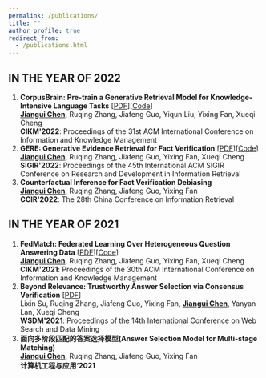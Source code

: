 ```yaml
---
permalink: /publications/
title: ""
author_profile: true
redirect_from: 
  - /publications.html
---
```



IN THE YEAR OF 2022
------
1. **CorpusBrain: Pre-train a Generative Retrieval Model for Knowledge-Intensive Language Tasks** [<a href='https://arxiv.org/abs/2208.07652'>PDF</a>][<a href='https://github.com/ict-bigdatalab/CorpusBrain'>Code</a>] <br>
<ins>**Jiangui Chen**</ins>, Ruqing Zhang, Jiafeng Guo, Yiqun Liu, Yixing Fan, Xueqi Cheng <br>
**CIKM'2022**: Proceedings of the 31st ACM International Conference on Information and Knowledge Management
2. **GERE: Generative Evidence Retrieval for Fact Verification** [<a href='https://dl.acm.org/doi/pdf/10.1145/3477495.3531827'>PDF</a>][<a href='https://github.com/Chriskuei/GERE'>Code</a>] <br>
<ins>**Jiangui Chen**</ins>, Ruqing Zhang, Jiafeng Guo, Yixing Fan, Xueqi Cheng <br>
**SIGIR'2022**: Proceedings of the 45th International ACM SIGIR Conference on Research and Development in Information Retrieval
3. **Counterfactual Inference for Fact Verification Debiasing** <br>
<ins>**Jiangui Chen**</ins>, Ruqing Zhang, Jiafeng Guo, Yixing Fan <br>
**CCIR'2022**: The 28th China Conference on Information Retrieval

IN THE YEAR OF 2021
------
1. **FedMatch: Federated Learning Over Heterogeneous Question Answering Data** [<a href='https://dl.acm.org/doi/pdf/10.1145/3459637.3482345'>PDF</a>][<a href='https://github.com/Chriskuei/FedMatch'>Code</a>]<br>
<ins>**Jiangui Chen**</ins>, Ruqing Zhang, Jiafeng Guo, Yixing Fan, Xueqi Cheng <br>
**CIKM'2021**: Proceedings of the 30th ACM International Conference on Information and Knowledge Management
2. **Beyond Relevance: Trustworthy Answer Selection via Consensus Verification** [<a href='https://dl.acm.org/doi/pdf/10.1145/3437963.3441781'>PDF</a>]  <br>
Lixin Su, Ruqing Zhang, Jiafeng Guo, Yixing Fan, <ins>**Jiangui Chen**</ins>, Yanyan Lan, Xueqi Cheng <br>
**WSDM'2021**: Proceedings of the 14th International Conference on Web Search and Data Mining  <br>
3. **面向多阶段匹配的答案选择模型(Answer Selection Model for Multi-stage Matching)**  <br>
<ins>**Jiangui Chen**</ins>, Ruqing Zhang, Jiafeng Guo, Yixing Fan <br>
**计算机工程与应用‘2021**

